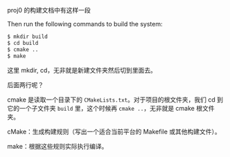 proj0 的构建文档中有这样一段

Then run the following commands to build the system:

```bash
$ mkdir build
$ cd build
$ cmake ..
$ make
```

这里 mkdir, cd，无非就是新建文件夹然后切到里面去。

后面两行呢？

cmake 是读取一个目录下的 `CMakeLists.txt`。对于项目的根文件夹，我们 cd 到它的一个子文件夹 `build` 里，这个时候再 `cmake ..`，无非就是 cmake 根文件夹。

cMake：生成构建规则（写出一个适合当前平台的 Makefile 或其他构建文件）。

make：根据这些规则实际执行编译。

